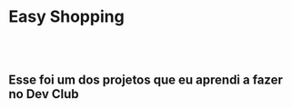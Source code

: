 <h1>Easy Shopping</h1>
<br>
<br>
<h2>Esse foi um dos projetos que eu aprendi a fazer no Dev Club</h2>
